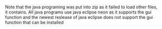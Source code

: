 Note that the java programing was put into zip as it failed to load other files, it contains.
All java programs use java eclipse neon as it supports the gui function and the newest reslease of java eclipse does not support the gui function that can be installed
